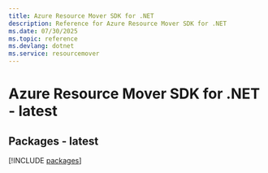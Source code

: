 ```yaml
---
title: Azure Resource Mover SDK for .NET
description: Reference for Azure Resource Mover SDK for .NET
ms.date: 07/30/2025
ms.topic: reference
ms.devlang: dotnet
ms.service: resourcemover
---
```

# Azure Resource Mover SDK for .NET - latest
## Packages - latest
[!INCLUDE [packages](resource-mover-index.md)]